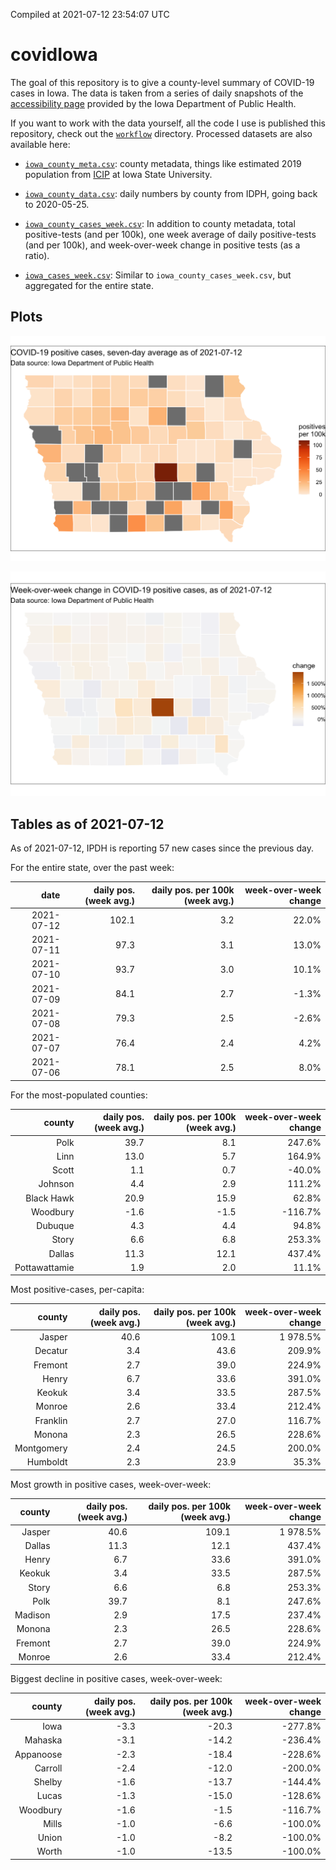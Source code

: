 Compiled at 2021-07-12 23:54:07 UTC

<!-- README.md is generated from README.Rmd. Please edit that file -->

# covidIowa

<!-- badges: start -->

<!-- badges: end -->

The goal of this repository is to give a county-level summary of
COVID-19 cases in Iowa. The data is taken from a series of daily
snapshots of the [accessibility
page](https://coronavirus.iowa.gov/pages/access) provided by the Iowa
Department of Public Health.

If you want to work with the data yourself, all the code I use is
published this repository, check out the [`workflow`](workflow)
directory. Processed datasets are also available here:

  - [`iowa_county_meta.csv`](https://raw.githubusercontent.com/ijlyttle/covidIowa/master/workflow/data/99-publish/iowa_county_meta.csv):
    county metadata, things like estimated 2019 population from
    [ICIP](https://www.icip.iastate.edu/tables/population/counties-estimates)
    at Iowa State University.

  - [`iowa_county_data.csv`](https://raw.githubusercontent.com/ijlyttle/covidIowa/master/workflow/data/99-publish/iowa_county_data.csv):
    daily numbers by county from IDPH, going back to 2020-05-25.

  - [`iowa_county_cases_week.csv`](https://raw.githubusercontent.com/ijlyttle/covidIowa/master/workflow/data/99-publish/iowa_county_data.csv):
    In addition to county metadata, total positive-tests (and per 100k),
    one week average of daily positive-tests (and per 100k), and
    week-over-week change in positive tests (as a ratio).

  - [`iowa_cases_week.csv`](https://raw.githubusercontent.com/ijlyttle/covidIowa/master/workflow/data/99-publish/iowa_cases_week.csv):
    Similar to `iowa_county_cases_week.csv`, but aggregated for the
    entire state.

## Plots

![](workflow/data/99-publish/iowa_cases.png)

![](workflow/data/99-publish/iowa_change.png)

## Tables as of 2021-07-12

As of 2021-07-12, IPDH is reporting 57 new cases since the previous day.

For the entire state, over the past week:

|       date | daily pos. (week avg.) | daily pos. per 100k (week avg.) | week-over-week change |
| ---------: | ---------------------: | ------------------------------: | --------------------: |
| 2021-07-12 |                  102.1 |                             3.2 |                 22.0% |
| 2021-07-11 |                   97.3 |                             3.1 |                 13.0% |
| 2021-07-10 |                   93.7 |                             3.0 |                 10.1% |
| 2021-07-09 |                   84.1 |                             2.7 |                \-1.3% |
| 2021-07-08 |                   79.3 |                             2.5 |                \-2.6% |
| 2021-07-07 |                   76.4 |                             2.4 |                  4.2% |
| 2021-07-06 |                   78.1 |                             2.5 |                  8.0% |

For the most-populated counties:

|        county | daily pos. (week avg.) | daily pos. per 100k (week avg.) | week-over-week change |
| ------------: | ---------------------: | ------------------------------: | --------------------: |
|          Polk |                   39.7 |                             8.1 |                247.6% |
|          Linn |                   13.0 |                             5.7 |                164.9% |
|         Scott |                    1.1 |                             0.7 |               \-40.0% |
|       Johnson |                    4.4 |                             2.9 |                111.2% |
|    Black Hawk |                   20.9 |                            15.9 |                 62.8% |
|      Woodbury |                  \-1.6 |                           \-1.5 |              \-116.7% |
|       Dubuque |                    4.3 |                             4.4 |                 94.8% |
|         Story |                    6.6 |                             6.8 |                253.3% |
|        Dallas |                   11.3 |                            12.1 |                437.4% |
| Pottawattamie |                    1.9 |                             2.0 |                 11.1% |

Most positive-cases, per-capita:

|     county | daily pos. (week avg.) | daily pos. per 100k (week avg.) | week-over-week change |
| ---------: | ---------------------: | ------------------------------: | --------------------: |
|     Jasper |                   40.6 |                           109.1 |              1 978.5% |
|    Decatur |                    3.4 |                            43.6 |                209.9% |
|    Fremont |                    2.7 |                            39.0 |                224.9% |
|      Henry |                    6.7 |                            33.6 |                391.0% |
|     Keokuk |                    3.4 |                            33.5 |                287.5% |
|     Monroe |                    2.6 |                            33.4 |                212.4% |
|   Franklin |                    2.7 |                            27.0 |                116.7% |
|     Monona |                    2.3 |                            26.5 |                228.6% |
| Montgomery |                    2.4 |                            24.5 |                200.0% |
|   Humboldt |                    2.3 |                            23.9 |                 35.3% |

Most growth in positive cases, week-over-week:

|  county | daily pos. (week avg.) | daily pos. per 100k (week avg.) | week-over-week change |
| ------: | ---------------------: | ------------------------------: | --------------------: |
|  Jasper |                   40.6 |                           109.1 |              1 978.5% |
|  Dallas |                   11.3 |                            12.1 |                437.4% |
|   Henry |                    6.7 |                            33.6 |                391.0% |
|  Keokuk |                    3.4 |                            33.5 |                287.5% |
|   Story |                    6.6 |                             6.8 |                253.3% |
|    Polk |                   39.7 |                             8.1 |                247.6% |
| Madison |                    2.9 |                            17.5 |                237.4% |
|  Monona |                    2.3 |                            26.5 |                228.6% |
| Fremont |                    2.7 |                            39.0 |                224.9% |
|  Monroe |                    2.6 |                            33.4 |                212.4% |

Biggest decline in positive cases, week-over-week:

|    county | daily pos. (week avg.) | daily pos. per 100k (week avg.) | week-over-week change |
| --------: | ---------------------: | ------------------------------: | --------------------: |
|      Iowa |                  \-3.3 |                          \-20.3 |              \-277.8% |
|   Mahaska |                  \-3.1 |                          \-14.2 |              \-236.4% |
| Appanoose |                  \-2.3 |                          \-18.4 |              \-228.6% |
|   Carroll |                  \-2.4 |                          \-12.0 |              \-200.0% |
|    Shelby |                  \-1.6 |                          \-13.7 |              \-144.4% |
|     Lucas |                  \-1.3 |                          \-15.0 |              \-128.6% |
|  Woodbury |                  \-1.6 |                           \-1.5 |              \-116.7% |
|     Mills |                  \-1.0 |                           \-6.6 |              \-100.0% |
|     Union |                  \-1.0 |                           \-8.2 |              \-100.0% |
|     Worth |                  \-1.0 |                          \-13.5 |              \-100.0% |

